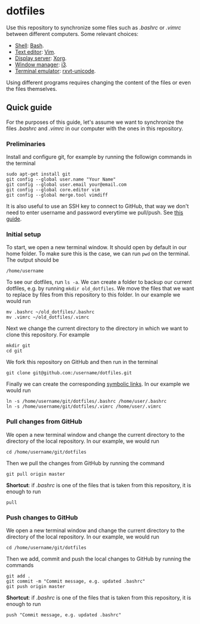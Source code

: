 # dotfiles

Use this repository to synchronize some files such as *.bashrc* or *.vimrc* between different computers. Some relevant choices:
- [Shell](https://wiki.archlinux.org/index.php/Command-line_shell): [Bash](https://wiki.archlinux.org/index.php/bash).
- [Text editor](https://en.wikipedia.org/wiki/Text_editor): [Vim](https://wiki.archlinux.org/index.php/vim).
- [Display server](https://en.wikipedia.org/wiki/Display_server): [Xorg](https://www.x.org/wiki/).
- [Window manager](https://wiki.archlinux.org/index.php/Window_manager): [i3](https://wiki.archlinux.org/index.php/I3).
- [Terminal emulator](https://en.wikipedia.org/wiki/Terminal_emulator): [rxvt-unicode](https://wiki.archlinux.org/index.php/rxvt-unicode).

Using different programs requires changing the content of the files or even the files themselves.

## Quick guide

For the purposes of this guide, let's assume we want to synchronize the files *.bashrc* and *.vimrc* in our computer with the ones in this repository.

### Preliminaries

Install and configure git, for example by running the followign commands in the terminal

```
sudo apt-get install git
git config --global user.name "Your Name"
git config --global user.email your@email.com
git config --global core.editor vim
git config --global merge.tool vimdiff
```

It is also useful to use an SSH key to connect to GitHub, that way we don't need to enter username and password everytime we pull/push. See [this guide](https://help.github.com/en/articles/connecting-to-github-with-ssh).


### Initial setup

To start, we open a new terminal window. It should open by default in our home folder. To make sure this is the case, we can run `pwd` on the terminal. The output should be

```
/home/username
```

To see our dotfiles, run `ls -a`. We can create a folder to backup our current dotfiles, e.g. by running `mkdir old_dotfiles`. We move the files that we want to replace by files from this repository to this folder. In our example we would run

```
mv .bashrc ~/old_dotfiles/.bashrc
mv .vimrc ~/old_dotfiles/.vimrc
```
Next we change the current directory to the directory in which we want to clone this repository. For example

```
mkdir git
cd git
```

We fork this repository on GitHub and then run in the terminal

```
git clone git@github.com:/username/dotfiles.git
```

Finally we can create the corresponding [symbolic links](https://en.wikipedia.org/wiki/Symbolic_link). In our example we would run

```
ln -s /home/username/git/dotfiles/.bashrc /home/user/.bashrc
ln -s /home/username/git/dotfiles/.vimrc /home/user/.vimrc
```

### Pull changes from GitHub

We open a new terminal window and change the current directory to the directory of the local repository. In our example, we would run

```
cd /home/username/git/dotfiles
```

Then we pull the changes from GitHub by running the command

```
git pull origin master
```

**Shortcut**: if *.bashrc* is one of the files that is taken from this repository, it is enough to run

```
pull
```

### Push changes to GitHub

We open a new terminal window and change the current directory to the directory of the local repository. In our example, we would run

```
cd /home/username/git/dotfiles
```

Then we add, commit and push the local changes to GitHub by running the commands

```
git add .
git commit -m "Commit message, e.g. updated .bashrc"
git push origin master
```

**Shortcut**: if *.bashrc* is one of the files that is taken from this repository, it is enough to run

```
push "Commit message, e.g. updated .bashrc"
```
